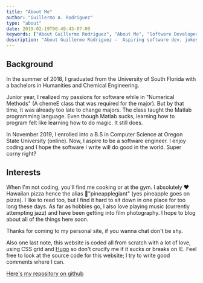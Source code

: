 ```yaml
---
title: "About Me"
author: "Guillermo A. Rodriguez"
type: "about"
date: 2019-02-19T00:49:43-07:00
keywords: ["About Guillermo Rodriguez", "About Me", "Software Developer", "Pineapplegiant", "Tepache Cruz", "ChemE"]
description: "About Guillermo Rodriguez —  Aspiring software dev, jokester, pizza aficionado"
---
```


## Background

In the summer of 2018, I graduated from the University of South Florida with a bachelors in Humanities and Chemical Engineering.  

Junior year, I realized my passions for software while in "Numerical Methods" (A chemeE class that was required for the major). But by that time, it was already too late to change majors. The class taught the Matlab programming language. Even though Matlab sucks, learning how to program felt like learning how to do magic. It still does.

In November 2019, I enrolled into a B.S in Computer Science at Oregon State University (online). Now, I aspire to be a software engineer. I enjoy coding and I hope the software I write will do good in the world. Super corny right?

##  Interests

When I'm not coding, you'll find me cooking or at the gym. I absolutely ❤️  Hawaiian pizza hence the alias 🍍"pineapplegiant" (yes pineapple goes on pizza). I like to read too, but I find it hard to sit down in one place for too long these days. As far as hobbies go, I also love playing music (currently attempting jazz) and have been getting into film photography. I hope to blog about all of the things here soon.

Thanks for coming to my personal site, if you wanna chat don't be shy.

Also one last note, this website is coded all from scratch with a lot of love, using CSS grid and [Hugo](https://gohugo.io/) so don't crucify me if it sucks or breaks on IE. Feel free to look at the source code for this website; I try to write good comments where I can. 

[Here's my repository on github](https://github.com/pineapplegiant/pineapplegiant.github.io) 
